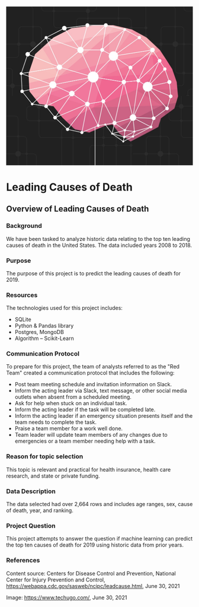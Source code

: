 ![brain.PNG](images/brain.png)

# Leading Causes of Death

## Overview of Leading Causes of Death

### Background

We have been tasked to analyze historic data relating to the top ten leading causes of death in the United States. The data included years 2008 to 2018. 


### Purpose

The purpose of this project is to predict the leading causes of death for 2019.

### Resources

The technologies used for this project includes:

- SQLite
- Python & Pandas library
- Postgres, MongoDB 
- Algorithm – Scikit-Learn

### Communication Protocol

To prepare for this project, the team of analysts referred to as the "Red Team" created a communication protocol that includes the following:

- Post team meeting schedule and invitation information on Slack. 
- Inform the acting leader via Slack, text message, or other social media outlets when absent from a scheduled meeting.
- Ask for help when stuck on an individual task.
- Inform the acting leader if the task will be completed late.
- Inform the acting leader if an emergency situation presents itself and the team needs to complete the task.
- Praise a team member for a work well done.
- Team leader will update team members of any changes due to emergencies or a team member needing help with a task.

### Reason for topic selection

This topic is relevant and practical for health insurance, health care research, and state or private funding. 

### Data Description

The data selected had over 2,664 rows and includes age ranges, sex, cause of death, year, and ranking.

### Project Question

This project attempts to answer the question if machine learning can predict the top ten causes of death for 2019 using historic data from prior years.

### References

Content source: Centers for Disease Control and Prevention, National Center for Injury Prevention and Control, https://webappa.cdc.gov/sasweb/ncipc/leadcause.html, June 30, 2021

Image: https://www.techugo.com/, June 30, 2021

